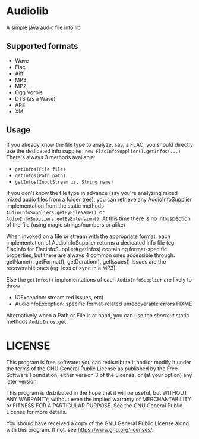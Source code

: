 # Audiolib
A simple java audio file info lib

## Supported formats
* Wave
* Flac
* Aiff
* MP3
* MP2
* Ogg Vorbis
* DTS (as a Wave)
* APE
* XM

## Usage

If you already know the file type to analyze, say, a FLAC, you should directly use the dedicated info supplier:
`new FlacInfoSupplier().getInfos(...)`
There's always 3 methods available:
* `getInfos(File file)`
* `getInfos(Path path)`
* `getInfos(InputStream is, String name)`

If you don't know the file type in advance (say you're analyzing mixed mixed audio files from a folder tree), you can retrieve any AudioInfoSupplier implementation from the static methods `AudioInfoSuppliers.getByFileName() `or `AudioInfoSuppliers.getByExtension()`. 
At this time there is no introspection of the file (using magic strings/numbers or alike)

When invoked on a file or stream with the appropriate format, each implementation of AudioInfoSupplier returns a dedicated info file (eg: FlacInfo for FlacInfoSupplier#getInfos) containing format-specific properties,
but there are always 4 common ones accessible through: getName(), getFormat(), getDuration(), getIssues()
Issues are the recoverable ones (eg: loss of sync in a MP3).

Else the `getInfos()` implementations of each `AudioInfoSupplier` are likely to throw
* IOException: stream red issues, etc)
* AudioInfoException: specific format-related unrecoverable errors FIXME

Alternatively when a Path or File is at hand, you can use the *shortcut* static methods `AudioInfos.get`.

# LICENSE
This program is free software: you can redistribute it and/or modify it under the terms of the GNU General Public License as published by the Free Software Foundation, either version 3 of the License, or (at your option) any later version.

This program is distributed in the hope that it will be useful, but WITHOUT ANY WARRANTY; without even the implied warranty of MERCHANTABILITY or FITNESS FOR A PARTICULAR PURPOSE. See the GNU General Public License for more details.

You should have received a copy of the GNU General Public License along with this program. If not, see <https://www.gnu.org/licenses/>.
